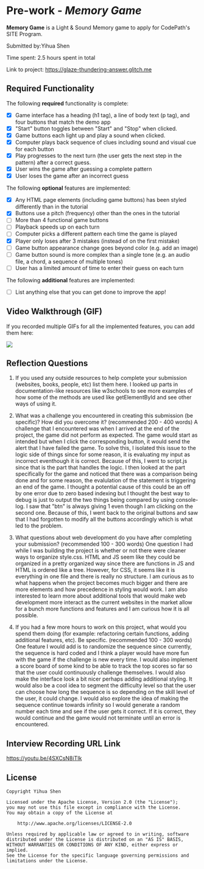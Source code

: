 # Pre-work - *Memory Game*

**Memory Game** is a Light & Sound Memory game to apply for CodePath's SITE Program. 

Submitted by:Yihua Shen

Time spent: 2.5 hours spent in total

Link to project: https://glaze-thundering-answer.glitch.me

## Required Functionality

The following **required** functionality is complete:

* [x] Game interface has a heading (h1 tag), a line of body text (p tag), and four buttons that match the demo app
* [x] "Start" button toggles between "Start" and "Stop" when clicked. 
* [x] Game buttons each light up and play a sound when clicked. 
* [x] Computer plays back sequence of clues including sound and visual cue for each button
* [x] Play progresses to the next turn (the user gets the next step in the pattern) after a correct guess. 
* [x] User wins the game after guessing a complete pattern
* [x] User loses the game after an incorrect guess

The following **optional** features are implemented:

* [x] Any HTML page elements (including game buttons) has been styled differently than in the tutorial
* [x] Buttons use a pitch (frequency) other than the ones in the tutorial
* [ ] More than 4 functional game buttons
* [ ] Playback speeds up on each turn
* [ ] Computer picks a different pattern each time the game is played
* [x] Player only loses after 3 mistakes (instead of on the first mistake)
* [ ] Game button appearance change goes beyond color (e.g. add an image)
* [ ] Game button sound is more complex than a single tone (e.g. an audio file, a chord, a sequence of multiple tones)
* [ ] User has a limited amount of time to enter their guess on each turn

The following **additional** features are implemented:

- [ ] List anything else that you can get done to improve the app!

## Video Walkthrough (GIF)

If you recorded multiple GIFs for all the implemented features, you can add them here:

![](https://i.imgur.com/OZR0btI.gif)


## Reflection Questions
1. If you used any outside resources to help complete your submission (websites, books, people, etc) list them here.
I looked up parts in documentation-like resources like w3schools to see more examples of how some of the methods are used like getElementById and see other ways of using it. 

2. What was a challenge you encountered in creating this submission (be specific)? How did you overcome it? (recommended 200 - 400 words) 
A challenge that I encountered was when I arrived at the end of the project, the game did not perform as expected. The game would start as intended but when I click the corresponding button, it would send the alert that I have failed the game. To solve this, I isolated this issue to the logic side of things since for some reason, it is evaluating my input as incorrect eventhough it is correct. Because of this, I went to script.js since that is the part that handles the logic. I then looked at the part specifically for the game and noticed that there was a comparison being done and for some reason, the evalulation of the statement is triggering an end of the game. I thought a potential cause of this could be an off by one error due to zero based indexing but I thought the best way to debug is just to output the two things being compared by using console-log. I saw that "btn" is always giving 1 even though I am clicking on the second one. Because of this, I went back to the original buttons and saw that I had forgotten to modify all the buttons accordingly which is what led to the problem.

3. What questions about web development do you have after completing your submission? (recommended 100 - 300 words) 
One question I had while I was building the project is whether or not there were cleaner ways to organize style.css. HTML and JS seem like they could be organized in a pretty organized way since there are functions in JS and HTML is ordered like a tree. However, for CSS, it seems like it is everything in one file and there is really no structure. I am curious as to what happens when the project becomes much bigger and there are more elements and how precedence in styling would work. I am also interested to learn more about additional tools that would make web development more interact as the current websites in the market allow for a bunch more functions and features and I am curious how it is all possible. 

4. If you had a few more hours to work on this project, what would you spend them doing (for example: refactoring certain functions, adding additional features, etc). Be specific. (recommended 100 - 300 words) 
One feature I would add is to randomize the sequence since currently, the sequence is hard coded and I think a player would have more fun with the game if the challenge is new every time. I would also implement a score board of some kind to be able to track the top scores so far so that the user could continuously challenge themselves. I would also make the interface look a bit nicer perhaps adding additional styling. It would also be a cool idea to segment the difficulty level so that the user can choose how long the sequence is so depending on the skill level of the user, it could change. I would also explore the idea of making the sequence continue towards infinity so I would generate a random number each time and see if the user gets it correct. If it is correct, they would continue and the game would not terminate until an error is encountered.



## Interview Recording URL Link

https://youtu.be/4SXCsN8iTIk


## License

    Copyright Yihua Shen

    Licensed under the Apache License, Version 2.0 (the "License");
    you may not use this file except in compliance with the License.
    You may obtain a copy of the License at

        http://www.apache.org/licenses/LICENSE-2.0

    Unless required by applicable law or agreed to in writing, software
    distributed under the License is distributed on an "AS IS" BASIS,
    WITHOUT WARRANTIES OR CONDITIONS OF ANY KIND, either express or implied.
    See the License for the specific language governing permissions and
    limitations under the License.
